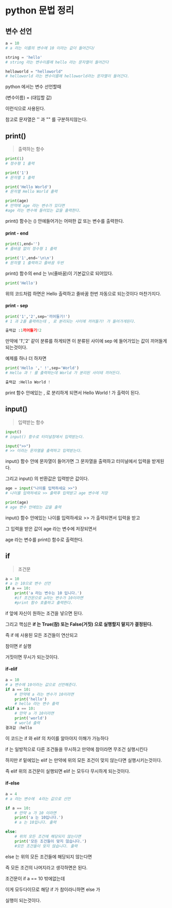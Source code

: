 # python 문법 정리

## 변수 선언

```py
a = 10 
# a 라는 이름의 변수에 10 이라는 값이 들어간다/

string = 'hello' 
# string 라는 변수이름에 hello 라는 문자열이 들어간다

helloworld = "helloworld" 
# helloworld 라는 변수이름에 helloworld라는 문자열이 들어간다.
```
python 에서는 변수 선언할때

(변수이름) = (대입할 값)

이런식으로 사용된다.

참고로 문자열은 '' 과 "" 를 구분하지않는다.

## print()

> 출력하는 함수

```py
print(1) 
# 정수형 1 출력

print('1') 
# 문자열 1 출력

print('Hello World') 
# 문자열 Hello World 출력

print(age) 
# 만약에 age 라는 변수가 있다면 
#age 라는 변수에 들어있는 값을 출력한다.
```

print() 함수는 () 안에들어가는 어떠한 값 또는 변수를 출력한다.

#### print - end

```py
print(1,end='') 
# 줄바꿈 없이 정수형 1 출력

print('1',end='\n\n') 
# 문자열 1 출력하고 줄바꿈 두번
```

print() 함수의 end 는 \n(줄바꿈)이 기본값으로 되어있다.

```py
print('Hello')
```

위의 코드처럼 하면은 Hello 출력하고 줄바꿈 한번 자동으로 되는것이다 마찬가지다.

#### print - sep

```py
print('1','2',sep='끼어들기!') 
# 1 과 2를 출력하는데 , 로 분리되는 사이에 끼어들기! 가 들어가게된다.

출력값 :1끼어들기!2
```

만약에 '1','2' 같이 분류를 하게되면 이 분류된 사이에
sep 에 들어가있는 값이 끼어들게 되는것이다.

예제를 하나 더 하자면

```py
print('Hello ',' !',sep='World') 
# Hello 과 ! 를 출력하는데 World 가 분리된 사이테 끼어든다.

출력값 :Hello World !
```

print 함수 안에있는 , 로 분리하게 되면서 
Hello World ! 가 출력이 된다.


## input()

> 입력받는 함수

```py
input() 
# input() 함수로 터미널창에서 입력받는다.

input(">>") 
# >> 이라는 문자열을 출력하고 입력받는다.
```

input() 함수 안에 문자열이 들어가면 그 문자열을 출력하고 
터미널에서 입력을 받게된다.

그리고 input() 의 반환값은 입력받은 값이다.

```py
age = input("나이를 입력하세요 >>") 
# 나이를 입력하세요 >> 출력후 입력받고 age 변수에 저장

print(age) 
# age 변수 안에있는 값을 출력
```

input() 함수 안에있는 나이를 입력하세요 >> 가 출력되면서 입력을 받고

그 입력을 받은 값이 age 라는 변수에 저장되면서

age 라는 변수를 print() 함수로 출력한다.

## if

> 조건문

```py
a = 10
# a 는 10으로 변수 선언
if a == 10:
	print('a 라는 변수는 10 입니다.')
	#if 조건문으로 a라는 변수가 10이라면
	#print 함수 호출하고 출력한다.
```

if 앞에 자신이 원하는 조건을 넣으면 된다.

그리고 핵심은 
__if 는 True(참) 또는 False(거짓) 으로 실행할지 말지가 결정된다.__

즉 if 에 사용된 모든 조건들이 연산되고

참이면 if 실행

거짓이면 무시가 되는것이다.

#### if-elif

```py
a = 10
# a 변수에 10이라는 값으로 선언해준다.
if a == 10:
	# 만약에 a 라는 변수가 10이라면
	print('hello')
	# hello 라는 변수 출력
elif a == 10:
	# 만약 a 가 10이라면
	print('world')
	# world 출력
결과값 :hello
```

이 코드는 
if 와 elif 의 차이를 알아야지 이해가 가능하다

if 는 일방적으로 다른 조건들을 무시하고 만약에
참이라면 무조건 실행시킨다

하지만 if 밑에있는 elif 는
만약에 위의 모든 조건이 맞지 않는다면 실행시키는것이다.

즉 elif 위의 조건문이 실행되면 elif 는 모두다 무시하게 되는것이다.

#### if-else

```py
a = 4
# a 라는 변수에  4라는 값으로 선언

if a == 10:
	# 만약 a 가 10 이라면
	print('a 는 10입니다.')
	# a 는 10입니다. 출력

else:
	# 위의 모든 조건에 해당되지 않는다면
	print('모든 조건들이 맞지 않습니다.')
	#모든 조건들이 맞지 않습니다. 출력
```

else 는 위의 모든 조건들에 해당되지 않는다면

즉 모든 조건의 나머지라고 생각하면은 된다.

조건문이 if a == 10 밖에없는데 

이게 모두다이므로 해당 if 가 참이라니하면 else 가 

실행이 되는것이다.